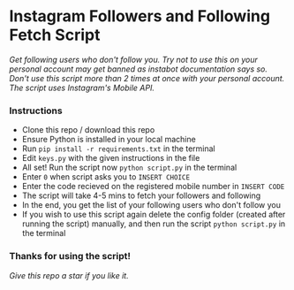 # Instagram Followers and Following Fetch Script
_Get following users who don't follow you._
_Try not to use this on your personal account may get banned as instabot documentation says so._
_Don't use this script more than 2 times at once with your personal account._
_The script uses Instagram's Mobile API._

### Instructions
- Clone this repo / download this repo
- Ensure Python is installed in your local machine
- Run `pip install -r requirements.txt` in the terminal
- Edit `keys.py` with the given instructions in the file
- All set! Run the script now `python script.py` in the terminal
- Enter `0` when script asks you to `INSERT CHOICE`
- Enter the code recieved on the registered mobile number in `INSERT CODE`
- The script will take 4-5 mins to fetch your followers and following
- In the end, you get the list of your following users who don't follow you
- If you wish to use this script again delete the config folder (created after running the script) manually, and then run the script `python script.py` in the terminal 

### Thanks for using the script!
_Give this repo a star if you like it._